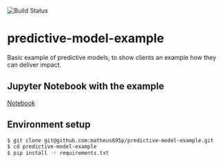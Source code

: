 ![Build Status](https://www.repostatus.org/badges/latest/concept.svg)

# predictive-model-example

Basic example of predictive models, to show clients an example how they can deliver impact.

## Jupyter Notebook with the example

[Notebook](https://github.com/matheus695p/predictive-model-example/blob/main/simplified_version_example.ipynb)

## Environment setup

```sh
$ git clone git@github.com:matheus695p/predictive-model-example.git
$ cd predictive-model-example
$ pip install -r requirements.txt
```


